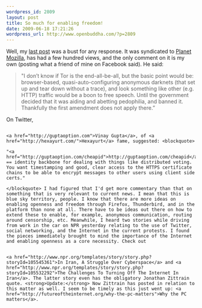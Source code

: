 ```yaml
--- 
wordpress_id: 2809
layout: post
title: So much for enabling freedom!
date: 2009-06-18 17:21:26
wordpress_url: http://www.openbuddha.com/?p=2809
---
```

Well, my <a href="http://www.openbuddha.com/2009/06/17/enabling-freedom-and-openness-with-mozilla/">last post</a> was a bust for any response. It was syndicated to <a href="http://planet.mozilla.org">Planet Mozilla</a>, has had a few hundred views, and the only comment on it is my own (posting what a friend of mine on Facebook said). He said: <blockquote>
                                                                                                                                                                                                                                                                                                                                                                                                                                                                                                                                                                                                                                                                                                                                                                                                                                                                                                                            "I don’t know if Tor is the end-all-be-all, but the basic point would be: browser-based, quasi-auto-configuring anonymous darknets (that set up and tear down without a trace), and look something like other (e.g. HTTP) traffic would be a boon to free speech. Until the government decided that it was aiding and abetting pedophilia, and banned it. Thankfully the first amendment does not apply there.”
                                                                                                                                                                                                                                                                                                                                                                                                                                                                                                                                                                                                                                                                                                                                                                                                                                                                                                                          </blockquote> On Twitter, 
                                                                                                                                                                                                                                                                                                                                                                                                                                                                                                                                                                                                                                                                                                                                                                                                                                                                                                                          
                                                                                                                                                                                                                                                                                                                                                                                                                                                                                                                                                                                                                                                                                                                                                                                                                                                                                                                          <a href="http://guptaoption.com">Vinay Gupta</a>, of <a href="http://hexayurt.com/">Hexayurt</a> fame, suggested: <blockquote>
                                                                                                                                                                                                                                                                                                                                                                                                                                                                                                                                                                                                                                                                                                                                                                                                                                                                                                                            "<a href="http://guptaoption.com/cheapid">http://guptaoption.com/cheapid</a> == identity backbone for dealing with things like distributed voting. You want timestamping and good, clear access to the HTTPS certificate chains to be able to encrypt messages to other users using client side certs."
                                                                                                                                                                                                                                                                                                                                                                                                                                                                                                                                                                                                                                                                                                                                                                                                                                                                                                                          </blockquote> I had figured that I'd get more commentary than that on something that is very relevant to current news. I mean that this is blue sky territory, people. I know that there are more ideas on enabling openness and freedom through Firefox, Thunderbird, and in the platform than none at all. There have to be ideas out there on how to extend these to enable, for example, anonymous communication, routing around censorship, etc. Meanwhile, I heard two stories while driving from work in the car on NPR yesterday relating to the use of Twitter, social networking, and the Internet in the current protests. I found the pieces immediately brought to mind the importance of the Internet and enabling openness as a core necessity. Check out 
                                                                                                                                                                                                                                                                                                                                                                                                                                                                                                                                                                                                                                                                                                                                                                                                                                                                                                                          
                                                                                                                                                                                                                                                                                                                                                                                                                                                                                                                                                                                                                                                                                                                                                                                                                                                                                                                          <a href="http://www.npr.org/templates/story/story.php?storyId=105545361">In Iran, A Struggle Over Cyberspace</a> and <a href="http://www.npr.org/templates/story/story.php?storyId=105532292">The Challenges To Turning Off The Internet In Iran</a>. The latter story even has the obligatory Jonathan Zittrain quote. <strong>Update:</strong> Now Zittrain has posted in relation to this matter as well. I seem to be timely as this just went up: <a href="http://futureoftheinternet.org/why-the-pc-matters">Why the PC matters</a>.